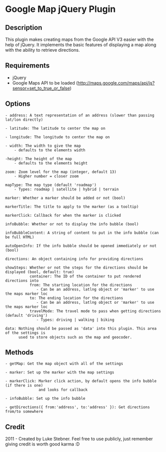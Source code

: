 # Google Map jQuery Plugin

## Description

This plugin makes creating maps from the Google API V3 easier with the help of jQuery. It implements 
the basic features of displaying a map along with the ability to retrieve directions. 

## Requirements
- jQuery
- Google Maps API to be loaded (http://maps.google.com/maps/api/js?sensor=set_to_true_or_false)

## Options

````
- address: A text representation of an address (slower than passing lat/lon directly)

- latitude: The latitude to center the map on

- longitude: The longitude to center the map on 

- width: The width to give the map 
	- defaults to the elements width

-height: The height of the map
	- defaults to the elements height

zoom: Zoom level for the map (integer, default 13)
	- Higher number = closer zoom

mapType: The map type (default 'roadmap')
	- Types: roadmap | satellite | hybrid | terrain

marker: Whether a marker should be added or not (bool)

markerTitle: The title to apply to the marker (as a tooltip)

markerClick: Callback for when the marker is clicked

infoBubble: Whether or not to display the info bubble (bool)

infoBubbleContent: A string of content to put in the info bubble (can be full HTML)

autoOpenInfo: If the info bubble should be opened immediately or not (bool)

directions: An object containing info for providing directions

showSteps: Whether or not the steps for the directions should be displayed (bool, default: true)
     	   container: The ID of the container to put rendered directions into
     	   from: The starting location for the directions
			  - Can be an address, latlng object or 'marker' to use the maps marker loc
     	   to: The ending location for the directions
		      - Can be an address, latlng object or 'marker' to use the maps marker loc
     	   travelMode: The travel mode to pass when getting directions (default 'driving')
			  - Types: driving | walking | biking
     	
data: Nothing should be passed as 'data' into this plugin. This area of the settings is
	  used to store objects such as the map and geocoder.
````

## Methods
````
- getMap: Get the map object with all of the settings

- marker: Set up the marker with the map settings

- markerClick: Marker click action, by default opens the info bubble (if there is one)
			   and looks for callback

- infoBubble: Set up the info bubble

- getDirections({ from:'address', to:'address' }): Get directions from/to somewhere
````

## Credit
2011 - Created by Luke Stebner. Feel free to use publicly, just remember giving credit is
worth good karma :D